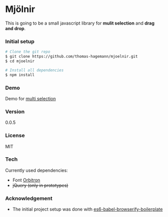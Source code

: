 # Mjölnir
This is going to be a small javascript library for **mulit selection** and **drag and drop**.

### Initial setup
```sh
# Clone the git repo
$ git clone https://github.com/thomas-hagemann/mjoelnir.git
$ cd mjoelnir

# Install all dependencies
$ npm install
```

### Demo 
Demo for [multi selection](http://thomashagemann.altervista.org/mjoelnir_example/multi_selection/demo.html)


### Version
 0.0.5

### License
MIT

### Tech
Currently used dependencies:
* Font [Orbitron](https://fonts.googleapis.com/css?family=Orbitron:900)
* ~~jQuery (only in prototypes)~~


### Acknowledgement
  - The initial project setup was done with [es6-babel-browserify-boilerplate](https://github.com/thoughtram/es6-babel-browserify-boilerplate)
